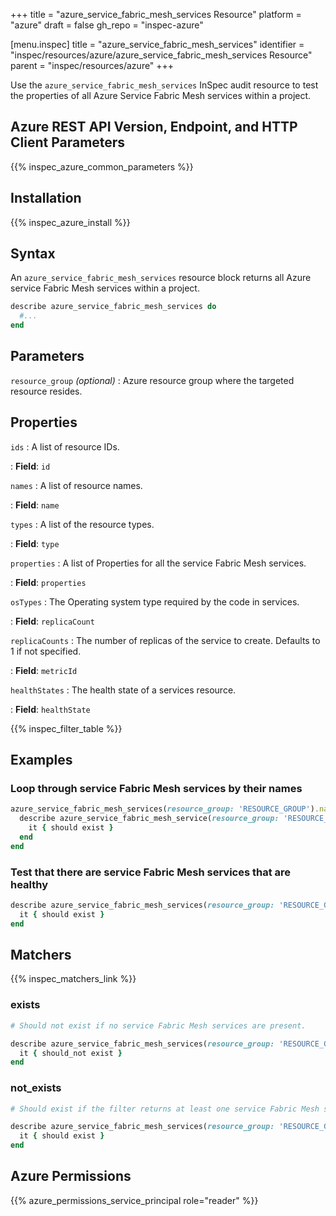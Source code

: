 +++
title = "azure_service_fabric_mesh_services Resource"
platform = "azure"
draft = false
gh_repo = "inspec-azure"

[menu.inspec]
title = "azure_service_fabric_mesh_services"
identifier = "inspec/resources/azure/azure_service_fabric_mesh_services Resource"
parent = "inspec/resources/azure"
+++

Use the `azure_service_fabric_mesh_services` InSpec audit resource to test the properties of all Azure Service Fabric Mesh services within a project.

## Azure REST API Version, Endpoint, and HTTP Client Parameters

{{% inspec_azure_common_parameters %}}

## Installation

{{% inspec_azure_install %}}

## Syntax

An `azure_service_fabric_mesh_services` resource block returns all Azure service Fabric Mesh services within a project.

```ruby
describe azure_service_fabric_mesh_services do
  #...
end
```

## Parameters

`resource_group` _(optional)_
: Azure resource group where the targeted resource resides.

## Properties

`ids`
: A list of resource IDs.

: **Field**: `id`

`names`
: A list of resource names.

: **Field**: `name`

`types`
: A list of the resource types.

: **Field**: `type`

`properties`
: A list of Properties for all the service Fabric Mesh services.

: **Field**: `properties`

`osTypes`
: The Operating system type required by the code in services.

: **Field**: `replicaCount`

`replicaCounts`
: The number of replicas of the service to create. Defaults to 1 if not specified.

: **Field**: `metricId`

`healthStates`
: The health state of a services resource.

: **Field**: `healthState`

{{% inspec_filter_table %}}

## Examples

### Loop through service Fabric Mesh services by their names

```ruby
azure_service_fabric_mesh_services(resource_group: 'RESOURCE_GROUP').names.each do |name|
  describe azure_service_fabric_mesh_service(resource_group: 'RESOURCE_GROUP', name: name) do
    it { should exist }
  end
end
```

### Test that there are service Fabric Mesh services that are healthy

```ruby
describe azure_service_fabric_mesh_services(resource_group: 'RESOURCE_GROUP').where(replicaCounts: 2) do
  it { should exist }
end
```

## Matchers

{{% inspec_matchers_link %}}

### exists

```ruby
# Should not exist if no service Fabric Mesh services are present.

describe azure_service_fabric_mesh_services(resource_group: 'RESOURCE_GROUP') do
  it { should_not exist }
end
```

### not_exists

```ruby
# Should exist if the filter returns at least one service Fabric Mesh services.

describe azure_service_fabric_mesh_services(resource_group: 'RESOURCE_GROUP') do
  it { should exist }
end
```

## Azure Permissions

{{% azure_permissions_service_principal role="reader" %}}
